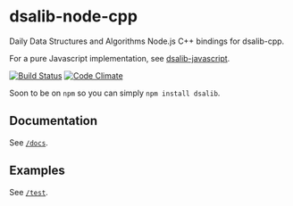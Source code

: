 # dsalib-node-cpp #

Daily Data Structures and Algorithms Node.js C++ bindings for dsalib-cpp.

For a pure Javascript implementation, see [dsalib-javascript](https://github.com/DSA-a-day/dsalib-javascript).

[![Build Status](https://travis-ci.org/DSA-a-day/dsalib-node-cpp.png)](https://travis-ci.org/DSA-a-day/dsalib-node-cpp)
[![Code Climate](https://codeclimate.com/github/DSA-a-day/dsalib-node-cpp.png)](https://codeclimate.com/github/DSA-a-day/dsalib-node-cpp)

Soon to be on `npm` so you can simply `npm install dsalib`.

## Documentation ##

See [`/docs`](./docs/).

## Examples ##

See [`/test`](./test/).
